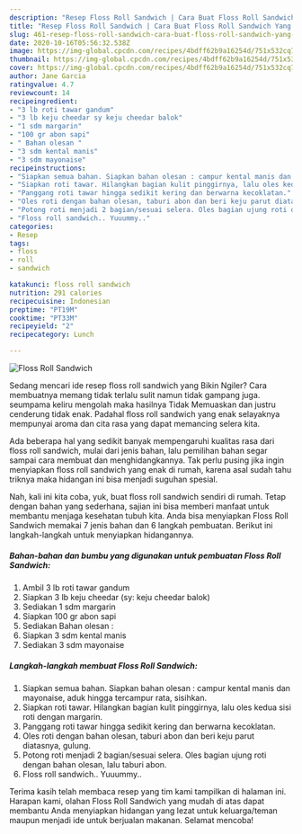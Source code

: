 ```yaml
---
description: "Resep Floss Roll Sandwich | Cara Buat Floss Roll Sandwich Yang Bikin Ngiler"
title: "Resep Floss Roll Sandwich | Cara Buat Floss Roll Sandwich Yang Bikin Ngiler"
slug: 461-resep-floss-roll-sandwich-cara-buat-floss-roll-sandwich-yang-bikin-ngiler
date: 2020-10-16T05:56:32.538Z
image: https://img-global.cpcdn.com/recipes/4bdff62b9a16254d/751x532cq70/floss-roll-sandwich-foto-resep-utama.jpg
thumbnail: https://img-global.cpcdn.com/recipes/4bdff62b9a16254d/751x532cq70/floss-roll-sandwich-foto-resep-utama.jpg
cover: https://img-global.cpcdn.com/recipes/4bdff62b9a16254d/751x532cq70/floss-roll-sandwich-foto-resep-utama.jpg
author: Jane Garcia
ratingvalue: 4.7
reviewcount: 14
recipeingredient:
- "3 lb roti tawar gandum"
- "3 lb keju cheedar sy keju cheedar balok"
- "1 sdm margarin"
- "100 gr abon sapi"
- " Bahan olesan "
- "3 sdm kental manis"
- "3 sdm mayonaise"
recipeinstructions:
- "Siapkan semua bahan. Siapkan bahan olesan : campur kental manis dan mayonaise, aduk hingga tercampur rata, sisihkan."
- "Siapkan roti tawar. Hilangkan bagian kulit pinggirnya, lalu oles kedua sisi roti dengan margarin."
- "Panggang roti tawar hingga sedikit kering dan berwarna kecoklatan."
- "Oles roti dengan bahan olesan, taburi abon dan beri keju parut diatasnya, gulung."
- "Potong roti menjadi 2 bagian/sesuai selera. Oles bagian ujung roti dengan bahan olesan, lalu taburi abon."
- "Floss roll sandwich.. Yuuummy.."
categories:
- Resep
tags:
- floss
- roll
- sandwich

katakunci: floss roll sandwich 
nutrition: 291 calories
recipecuisine: Indonesian
preptime: "PT19M"
cooktime: "PT33M"
recipeyield: "2"
recipecategory: Lunch

---
```



![Floss Roll Sandwich](https://img-global.cpcdn.com/recipes/4bdff62b9a16254d/751x532cq70/floss-roll-sandwich-foto-resep-utama.jpg)

Sedang mencari ide resep floss roll sandwich yang Bikin Ngiler? Cara membuatnya memang tidak terlalu sulit namun tidak gampang juga. seumpama keliru mengolah maka hasilnya Tidak Memuaskan dan justru cenderung tidak enak. Padahal floss roll sandwich yang enak selayaknya mempunyai aroma dan cita rasa yang dapat memancing selera kita.



Ada beberapa hal yang sedikit banyak mempengaruhi kualitas rasa dari floss roll sandwich, mulai dari jenis bahan, lalu pemilihan bahan segar sampai cara membuat dan menghidangkannya. Tak perlu pusing jika ingin menyiapkan floss roll sandwich yang enak di rumah, karena asal sudah tahu triknya maka hidangan ini bisa menjadi suguhan spesial.


Nah, kali ini kita coba, yuk, buat floss roll sandwich sendiri di rumah. Tetap dengan bahan yang sederhana, sajian ini bisa memberi manfaat untuk membantu menjaga kesehatan tubuh kita. Anda bisa menyiapkan Floss Roll Sandwich memakai 7 jenis bahan dan 6 langkah pembuatan. Berikut ini langkah-langkah untuk menyiapkan hidangannya.

<!--inarticleads1-->

##### Bahan-bahan dan bumbu yang digunakan untuk pembuatan Floss Roll Sandwich:

1. Ambil 3 lb roti tawar gandum
1. Siapkan 3 lb keju cheedar (sy: keju cheedar balok)
1. Sediakan 1 sdm margarin
1. Siapkan 100 gr abon sapi
1. Sediakan  Bahan olesan :
1. Siapkan 3 sdm kental manis
1. Sediakan 3 sdm mayonaise




<!--inarticleads2-->

##### Langkah-langkah membuat Floss Roll Sandwich:

1. Siapkan semua bahan. Siapkan bahan olesan : campur kental manis dan mayonaise, aduk hingga tercampur rata, sisihkan.
1. Siapkan roti tawar. Hilangkan bagian kulit pinggirnya, lalu oles kedua sisi roti dengan margarin.
1. Panggang roti tawar hingga sedikit kering dan berwarna kecoklatan.
1. Oles roti dengan bahan olesan, taburi abon dan beri keju parut diatasnya, gulung.
1. Potong roti menjadi 2 bagian/sesuai selera. Oles bagian ujung roti dengan bahan olesan, lalu taburi abon.
1. Floss roll sandwich.. Yuuummy..




Terima kasih telah membaca resep yang tim kami tampilkan di halaman ini. Harapan kami, olahan Floss Roll Sandwich yang mudah di atas dapat membantu Anda menyiapkan hidangan yang lezat untuk keluarga/teman maupun menjadi ide untuk berjualan makanan. Selamat mencoba!
